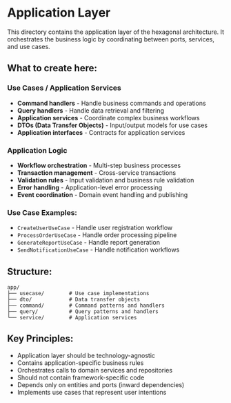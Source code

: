 # Application Layer

This directory contains the application layer of the hexagonal architecture. It orchestrates the business logic by coordinating between ports, services, and use cases.

## What to create here:

### Use Cases / Application Services
- **Command handlers** - Handle business commands and operations
- **Query handlers** - Handle data retrieval and filtering
- **Application services** - Coordinate complex business workflows
- **DTOs (Data Transfer Objects)** - Input/output models for use cases
- **Application interfaces** - Contracts for application services

### Application Logic
- **Workflow orchestration** - Multi-step business processes
- **Transaction management** - Cross-service transactions
- **Validation rules** - Input validation and business rule validation
- **Error handling** - Application-level error processing
- **Event coordination** - Domain event handling and publishing

### Use Case Examples:
- `CreateUserUseCase` - Handle user registration workflow
- `ProcessOrderUseCase` - Handle order processing pipeline  
- `GenerateReportUseCase` - Handle report generation
- `SendNotificationUseCase` - Handle notification workflows

## Structure:
```
app/
├── usecase/        # Use case implementations
├── dto/            # Data transfer objects
├── command/        # Command patterns and handlers
├── query/          # Query patterns and handlers
└── service/        # Application services
```

## Key Principles:
- Application layer should be technology-agnostic
- Contains application-specific business rules
- Orchestrates calls to domain services and repositories
- Should not contain framework-specific code
- Depends only on entities and ports (inward dependencies)
- Implements use cases that represent user intentions